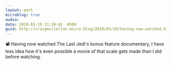 ```yaml
---
layout: post
microblog: true
audio: 
date: 2018-03-19 21:20:42 -0500
guid: http://craigmcclellan.micro.blog/2018/03/20/having-now-watched.html
---
```

📽 Having now watched The Last Jedi's bonus feature documentary, I have less idea how it's even possible a movie of that scale gets made than I did before watching.

